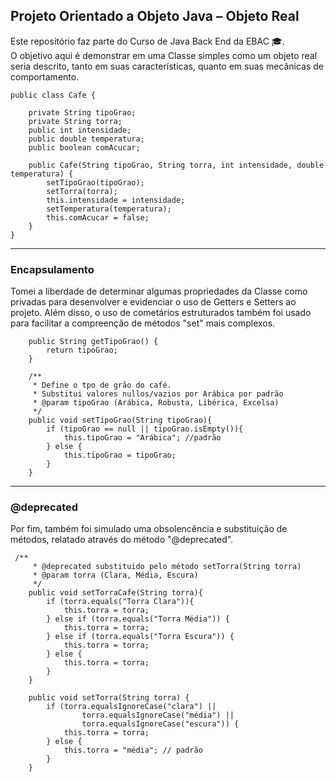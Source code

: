 ## Projeto Orientado a Objeto Java – Objeto Real ##

Este repositório faz parte do Curso de Java Back End da EBAC 🎓.  
O objetivo aqui é demonstrar em uma Classe simples como um objeto real seria descrito, tanto em suas características, quanto em suas mecânicas de comportamento.

````
public class Cafe {

    private String tipoGrao;
    private String torra;
    public int intensidade;
    public double temperatura;
    public boolean comAcucar;

    public Cafe(String tipoGrao, String torra, int intensidade, double temperatura) {
        setTipoGrao(tipoGrao);
        setTorra(torra);
        this.intensidade = intensidade;
        setTemperatura(temperatura);
        this.comAcucar = false;
    }
}
````
---

### Encapsulamento ### 

Tomei a liberdade de determinar algumas propriedades da Classe como privadas para desenvolver e evidenciar o uso de Getters e Setters ao projeto. Além disso, o uso de cometários estruturados também foi usado para facilitar a compreenção de métodos "set" mais complexos.

````
    public String getTipoGrao() {
        return tipoGrao;
    }

    /**
     * Define o tpo de grão do café.
     * Substitui valores nullos/vazios por Arábica por padrão
     * @param tipoGrao (Arábica, Robusta, Libérica, Excelsa)
     */
    public void setTipoGrao(String tipoGrao){
        if (tipoGrao == null || tipoGrao.isEmpty()){
            this.tipoGrao = "Arábica"; //padrão
        } else {
            this.tipoGrao = tipoGrao;
        }
    }

````
---


### @deprecated ###

Por fim, também foi simulado uma obsolencência e substituição de métodos, relatado através do método "@deprecated".

````
 /**
     * @deprecated substituido pelo método setTorra(String torra)
     * @param torra (Clara, Média, Escura)
     */
    public void setTorraCafe(String torra){
        if (torra.equals("Torra Clara")){
            this.torra = torra;
        } else if (torra.equals("Torra Média")) {
            this.torra = torra;
        } else if (torra.equals("Torra Escura")) {
            this.torra = torra;
        } else {
            this.torra = torra;
        }
    }

    public void setTorra(String torra) {
        if (torra.equalsIgnoreCase("clara") ||
                torra.equalsIgnoreCase("média") ||
                torra.equalsIgnoreCase("escura")) {
            this.torra = torra;
        } else {
            this.torra = "média"; // padrão
        }
    }
````